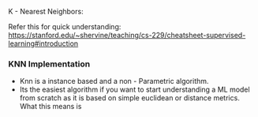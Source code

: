 K - Nearest Neighbors:

Refer this for quick understanding: https://stanford.edu/~shervine/teaching/cs-229/cheatsheet-supervised-learning#introduction

### KNN Implementation

* Knn is a instance based and a non - Parametric algorithm.
* Its the easiest algorithm if you want to start understanding a ML model from scratch as it is based on simple
euclidean or distance metrics. What this means is